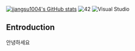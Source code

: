 [![jjangsu1004's GitHub stats](https://github-readme-stats.vercel.app/api?username=jjangsu1004)](https://github.com/anuraghazra/github-readme-stats)
![42](https://img.shields.io/badge/-42-black?style=flat-square&logo=42&logoColor=white)
![Visual Studio](https://img.shields.io/badge/Visual%20Studio-5C2D91.svg?style=flat-square&logo=visual-studio&logoColor=white)
## Entroduction
안녕하세요

